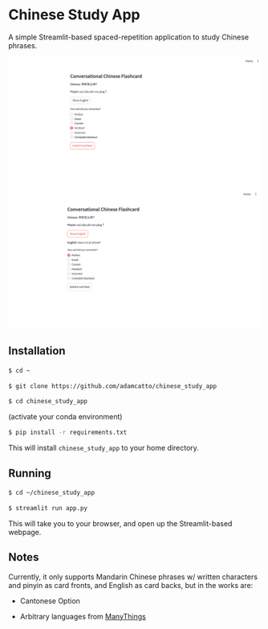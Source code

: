 # Chinese Study App

A simple Streamlit-based spaced-repetition application to study Chinese phrases.

![Flashcard No English](assets/figures/flashcard_no_english.png)
![Flashcard w/ English](assets/figures/flashcard_with_english.png)


## Installation

```bash
$ cd ~
```
```bash
$ git clone https://github.com/adamcatto/chinese_study_app
```

```bash
$ cd chinese_study_app
```

(activate your conda environment)
```bash
$ pip install -r requirements.txt
```

This will install `chinese_study_app` to your home directory.

## Running

```bash
$ cd ~/chinese_study_app
```

```bash
$ streamlit run app.py
```

This will take you to your browser, and open up the Streamlit-based webpage.

## Notes

Currently, it only supports Mandarin Chinese phrases w/ written characters and pinyin as card fronts, and English as card backs, but in the works are:

* Cantonese Option

* Arbitrary languages from [ManyThings](https://www.manythings.org/anki/)